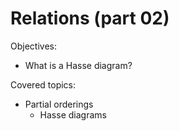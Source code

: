 # Relations (part 02)

Objectives:
- What is a Hasse diagram?


Covered topics:


- Partial orderings
  - Hasse diagrams